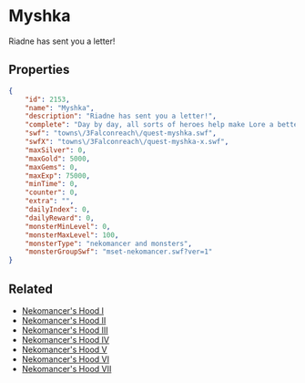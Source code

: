 # Myshka

Riadne has sent you a letter!

## Properties

```json
{
    "id": 2153,
    "name": "Myshka",
    "description": "Riadne has sent you a letter!",
    "complete": "Day by day, all sorts of heroes help make Lore a better place.",
    "swf": "towns\/3Falconreach\/quest-myshka.swf",
    "swfX": "towns\/3Falconreach\/quest-myshka-x.swf",
    "maxSilver": 0,
    "maxGold": 5000,
    "maxGems": 0,
    "maxExp": 75000,
    "minTime": 0,
    "counter": 0,
    "extra": "",
    "dailyIndex": 0,
    "dailyReward": 0,
    "monsterMinLevel": 0,
    "monsterMaxLevel": 100,
    "monsterType": "nekomancer and monsters",
    "monsterGroupSwf": "mset-nekomancer.swf?ver=1"
}
```

## Related

- [Nekomancer's Hood I](../items/22019-nekomancer-s-hood-i.md)
- [Nekomancer's Hood II](../items/22020-nekomancer-s-hood-ii.md)
- [Nekomancer's Hood III](../items/22021-nekomancer-s-hood-iii.md)
- [Nekomancer's Hood IV](../items/22022-nekomancer-s-hood-iv.md)
- [Nekomancer's Hood V](../items/22023-nekomancer-s-hood-v.md)
- [Nekomancer's Hood VI](../items/22024-nekomancer-s-hood-vi.md)
- [Nekomancer's Hood VII](../items/22025-nekomancer-s-hood-vii.md)

